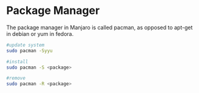 # Package Manager

The package manager in Manjaro is called pacman, as opposed to apt-get in debian or yum in fedora.

```bash
#update system
sudo pacman -Syyu

#install
sudo pacman -S <package>

#remove
sudo pacman -R <package>
```
